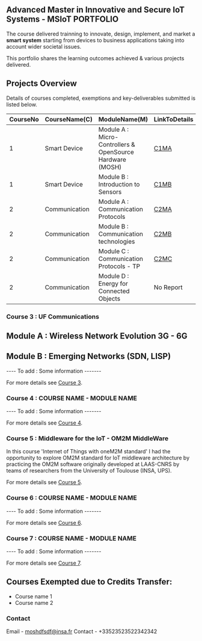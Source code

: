 ## Advanced Master in Innovative and Secure IoT Systems - MSIoT PORTFOLIO

The course delivered trainning to innovate, design, implement, and market a **smart system** starting from devices to business applications taking into account wider societal issues.

This portfolio shares the learning outcomes achieved & various projects delivered. 

## Projects Overview

Details of courses completed, exemptions and key-deliverables submitted is listed below.

|CourseNo|CourseName(C)|ModuleName(M)|LinkToDetails|
|------|------|------|------|
|1|Smart Device|Module A : Micro-Controllers & OpenSource Hardware (MOSH)|[C1MA](./course1a.md)|
|1|Smart Device|Module B : Introduction to Sensors|[C1MB](./course1b.md)|
|2|Communication|Module A : Communication Protocols|[C2MA](./course2a.md)|
|2|Communication|Module B : Communication technologies|[C2MB](./course2b.md)|
|2|Communication|Module C : Communication Protocols - TP|[C2MC](./course2c.md)|
|2|Communication|Module D : Energy for Connected Objects|No Report|


### Course 3 : UF Communications
## Module A : Wireless Network Evolution 3G - 6G
## Module B : Emerging Networks (SDN, LISP) 

---- To add : Some information -------

For more details see [Course 3](./course3.md).

### Course 4 : COURSE NAME - MODULE NAME

---- To add : Some information -------

For more details see [Course 4](./course4.md).

### Course 5 :  Middleware for the IoT - OM2M MiddleWare

In this course 'Internet of Things with oneM2M standard' I had the opportunity to explore OM2M standard for IoT middleware architecture by practicing the OM2M software originally developed at LAAS-CNRS by teams of researchers from the University of Toulouse (INSA, UPS).

For more details see [Course 5](./course5.md).

### Course 6 : COURSE NAME - MODULE NAME

---- To add : Some information -------

For more details see [Course 6](./course6.md).

### Course 7 : COURSE NAME - MODULE NAME

---- To add : Some information -------

For more details see [Course 7](./course7.md).


## Courses Exempted due to Credits Transfer: 

- Course name 1 
- Course name 2 


### Contact

Email - moshdfsdf@insa.fr
Contact - +33523523522342342
